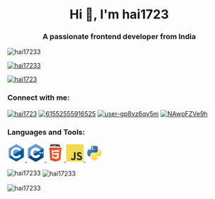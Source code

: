 <h1 align="center">Hi 👋, I'm hai1723</h1>
<h3 align="center">A passionate frontend developer from India</h3>

<p align="left"> <img src="https://komarev.com/ghpvc/?username=hai17233&label=Profile%20views&color=0e75b6&style=flat" alt="hai17233" /> </p>

<p align="left"> <a href="https://github.com/ryo-ma/github-profile-trophy"><img src="https://github-profile-trophy.vercel.app/?username=hai17233" alt="hai17233" /></a> </p>

<p align="left"> <a href="https://twitter.com/hai1723" target="blank"><img src="https://img.shields.io/twitter/follow/hai1723?logo=twitter&style=for-the-badge" alt="hai1723" /></a> </p>

<h3 align="left">Connect with me:</h3>
<p align="left">
<a href="https://twitter.com/hai1723" target="blank"><img align="center" src="https://raw.githubusercontent.com/rahuldkjain/github-profile-readme-generator/master/src/images/icons/Social/twitter.svg" alt="hai1723" height="30" width="40" /></a>
<a href="https://fb.com/61552555916525" target="blank"><img align="center" src="https://raw.githubusercontent.com/rahuldkjain/github-profile-readme-generator/master/src/images/icons/Social/facebook.svg" alt="61552555916525" height="30" width="40" /></a>
<a href="https://www.youtube.com/c/user-gp8vz6qy5m" target="blank"><img align="center" src="https://raw.githubusercontent.com/rahuldkjain/github-profile-readme-generator/master/src/images/icons/Social/youtube.svg" alt="user-gp8vz6qy5m" height="30" width="40" /></a>
<a href="https://discord.gg/NAwpFZVe9h" target="blank"><img align="center" src="https://raw.githubusercontent.com/rahuldkjain/github-profile-readme-generator/master/src/images/icons/Social/discord.svg" alt="NAwpFZVe9h" height="30" width="40" /></a>
</p>

<h3 align="left">Languages and Tools:</h3>
<p align="left"> <a href="https://www.cprogramming.com/" target="_blank" rel="noreferrer"> <img src="https://raw.githubusercontent.com/devicons/devicon/master/icons/c/c-original.svg" alt="c" width="40" height="40"/> </a> <a href="https://www.w3schools.com/cpp/" target="_blank" rel="noreferrer"> <img src="https://raw.githubusercontent.com/devicons/devicon/master/icons/cplusplus/cplusplus-original.svg" alt="cplusplus" width="40" height="40"/> </a> <a href="https://www.w3.org/html/" target="_blank" rel="noreferrer"> <img src="https://raw.githubusercontent.com/devicons/devicon/master/icons/html5/html5-original-wordmark.svg" alt="html5" width="40" height="40"/> </a> <a href="https://developer.mozilla.org/en-US/docs/Web/JavaScript" target="_blank" rel="noreferrer"> <img src="https://raw.githubusercontent.com/devicons/devicon/master/icons/javascript/javascript-original.svg" alt="javascript" width="40" height="40"/> </a> <a href="https://www.python.org" target="_blank" rel="noreferrer"> <img src="https://raw.githubusercontent.com/devicons/devicon/master/icons/python/python-original.svg" alt="python" width="40" height="40"/> </a> </p>

<p><img align="left" src="https://github-readme-stats.vercel.app/api/top-langs?username=hai17233&show_icons=true&locale=en&layout=compact" alt="hai17233" /></p>

<p>&nbsp;<img align="center" src="https://github-readme-stats.vercel.app/api?username=hai17233&show_icons=true&locale=en" alt="hai17233" /></p>

<p><img align="center" src="https://github-readme-streak-stats.herokuapp.com/?user=hai17233&" alt="hai17233" /></p>

